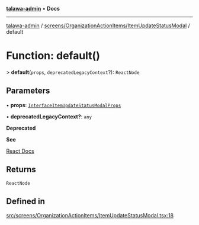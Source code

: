 [**talawa-admin**](../../../../README.md) • **Docs**

***

[talawa-admin](../../../../modules.md) / [screens/OrganizationActionItems/ItemUpdateStatusModal](../README.md) / default

# Function: default()

\> **default**(`props`, `deprecatedLegacyContext`?): `ReactNode`

## Parameters

• **props**: [`InterfaceItemUpdateStatusModalProps`](../interfaces/InterfaceItemUpdateStatusModalProps.md)

• **deprecatedLegacyContext?**: `any`

**Deprecated**

**See**

[React Docs](https://legacy.reactjs.org/docs/legacy-context.html#referencing-context-in-lifecycle-methods)

## Returns

`ReactNode`

## Defined in

[src/screens/OrganizationActionItems/ItemUpdateStatusModal.tsx:18](https://github.com/PalisadoesFoundation/talawa-admin/blob/9dd5d7fd647f8a7c9e1c1e14bf645b71b32c51c2/src/screens/OrganizationActionItems/ItemUpdateStatusModal.tsx#L18)
